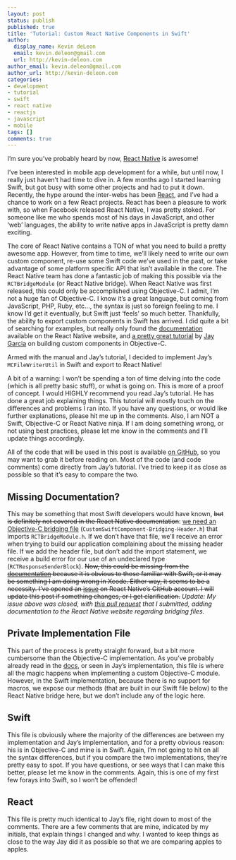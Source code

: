 ```yaml
---
layout: post
status: publish
published: true
title: 'Tutorial: Custom React Native Components in Swift'
author:
  display_name: Kevin deLeon
  email: kevin.deleon@gmail.com
  url: http://kevin-deleon.com
author_email: kevin.deleon@gmail.com
author_url: http://kevin-deleon.com
categories:
- development
- tutorial
- swift
- react native
- reactjs
- javascript
- mobile
tags: []
comments: true
---
```

I&rsquo;m sure you&rsquo;ve probably heard by now, <a href="https://facebook.github.io/react-native" target="_blank">React Native</a> is awesome!

I&rsquo;ve been interested in mobile app development for a while, but until now, I really just haven&rsquo;t had time to dive in. A few months ago I started learning Swift, but got busy with some other projects and had to put it down. Recently, the hype around the inter-webs has been <a href="http://facebook.github.io/react/" target="_blank">React</a>, and I&rsquo;ve had a chance to work on a few React projects. React has been a pleasure to work with, so when Facebook released React Native, I was pretty stoked. For someone like me who spends most of his days in JavaScript, and other &lsquo;web&rsquo; languages, the ability to write native apps in JavaScript is pretty damn exciting.

The core of React Native contains a TON of what you need to build a pretty awesome app. However, from time to time, we&rsquo;ll likely need to write our own custom component, re-use some Swift code we&rsquo;ve used in the past, or take advantage of some platform specific API that isn&rsquo;t available in the core. The React Native team has done a fantastic job of making this possible via the `RCTBridgeModule` (or React Native bridge). When React Native was first released, this could only be accomplished using Objective-C. I admit, I&rsquo;m not a huge fan of Objective-C. I know it&rsquo;s a great language, but coming from JavaScript, PHP, Ruby, etc..., the syntax is just so foreign feeling to me. I know I&rsquo;d get it eventually, but Swift just &lsquo;feels&rsquo; so much better. Thankfully, the ability to export custom components in Swift has arrived. I did quite a bit of searching for examples, but really only found the <a href="https://facebook.github.io/react-native/docs/nativemodulesios.html#content" target="_blank">documentation</a> available on the React Native website, and <a href="http://moduscreate.com/react_native_custom_components_ios/" target="_blank">a pretty great tutorial</a> by <a href="https://twitter.com/modusjesus" target="_blank">Jay Garcia</a> on building custom components in Objective-C.

Armed with the manual and Jay&rsquo;s tutorial, I decided to implement Jay&rsquo;s `MCFileWriterUtil` in Swift and export to React Native!

A bit of a warning: I won&rsquo;t be spending a ton of time delving into the code (which is all pretty basic stuff), or what is going on. This is more of a proof of concept. I would HIGHLY recommend you read Jay&rsquo;s tutorial. He has done a great job explaining things. This tutorial will mostly touch on the differences and problems I ran into. If you have any questions, or would like further explanations, please hit me up in the comments. Also, I am NOT a Swift, Objective-C or React Native ninja. If I am doing something wrong, or not using best practices, please let me know in the comments and I&rsquo;ll update things accordingly.

All of the code that will be used in this post is available <a href="https://github.com/kevindeleon/react-custom-swift-component" target="_blank">on GitHub</a>, so you may want to grab it before reading on. Most of the code (and code comments) come directly from Jay&rsquo;s tutorial. I&rsquo;ve tried to keep it as close as possible so that it&rsquo;s easy to compare the two.

## Missing Documentation?
This may be something that most Swift developers would have known, <strike>but is definitely not covered in the React Native documentation</strike>: <a href="https://developer.apple.com/library/prerelease/ios/documentation/Swift/Conceptual/BuildingCocoaApps/MixandMatch.html" target="_blank">we need an Objective-C bridging file</a> (`CustomSwiftComponent-Bridging-Header.h`) that imports `RCTBridgeModule.h`. If we don&rsquo;t have that file, we&rsquo;ll receive an error when trying to build our application complaining about the missing header file. If we add the header file, but don&rsquo;t add the import statement, we receive a build error for our use of an undeclared type (`RCTResponseSenderBlock`). <strike>Now, this could be missing from the <a href="https://facebook.github.io/react-native/docs/nativemodulesios.html#content" target="_blank">documentation</a> because it is obvious to those familiar with Swift, or it may be something I am doing wrong in Xcode. Either way, it seems to be a necessity. I&rsquo;ve opened an <a href="https://github.com/facebook/react-native/issues/1468" target="_blank">issue</a> on React Native&rsquo;s GitHub account. I will update this post if something changes, or I get clarification.</strike> <em>Update: My issue above was closed, with <a href="https://github.com/facebook/react-native/pull/1548" target="_blank">this pull request</a> that I submitted, adding documentation to the React Native website regarding bridging files.</em>

<!-- Objective-C Bridging Header -->
<code data-gist-id="4d8738fe44fd91cae3fb"></code>

## Private Implementation File
This part of the process is pretty straight forward, but a bit more cumbersome than the Objective-C implementation. As you&rsquo;ve probably already read in the <a href="https://facebook.github.io/react-native/docs/nativemodulesios.html#content" target="_blank">docs</a>, or seen in Jay&rsquo;s implementation, this file is where all the magic happens when implementing a custom Objective-C module. However, in the Swift implementation, because there is no support for macros, we expose our methods (that are built in our Swift file below) to the React Native bridge here, but we don&rsquo;t include any of the logic here.

<!-- MCFileWriterUtil.m -->
<code data-gist-id="fdfa54325db7f73d03b4"></code>

## Swift
This file is obviously where the majority of the differences are between my implementation and Jay&rsquo;s implementation, and for a pretty obvious reason: his is in Objective-C and mine is in Swift. Again, I&rsquo;m not going to hit on all the syntax differences, but if you compare the two implementations, they&rsquo;re pretty easy to spot. If you have questions, or see ways that I can make this better, please let me know in the comments. Again, this is one of my first few forays into Swift, so I won&rsquo;t be offended!

<!-- MCFileWriterUtil.swift -->
<code data-gist-id="95417e5c6e0ed2819b32"></code>

## React
This file is pretty much identical to Jay&rsquo;s file, right down to most of the comments. There are a few comments that are mine, indicated by my initials, that explain things I changed and why. I wanted to keep things as close to the way Jay did it as possible so that we are comparing apples to apples.

<!-- index.ios.js -->
<code data-gist-id="49ae2bbd9478422a06e7"></code>
